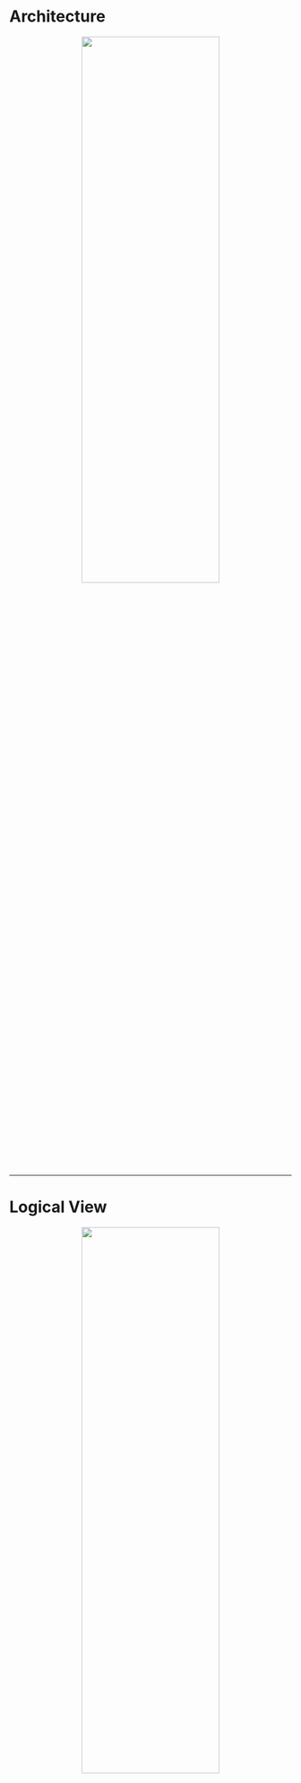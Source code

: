 # Architecture 

<div  align="center">   
<img src="https://github.com/xxwjj/work-note/raw/master/pictures/archtecture.png" width="70%" height="50%" >
</div>
</br></br></br></br>

---

# Logical View
<div  align="center">   
<img src="https://github.com/xxwjj/work-note/raw/master/pictures/logical-view.png" width="70%" height="50%" >
</div>
</br></br></br></br>

---

# Process Deploy
<div  align="center">   
<img src="https://github.com/xxwjj/work-note/raw/master/pictures/process-deploy.png" width="70%" height="50%" >
</div>

